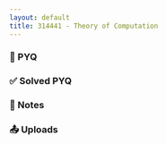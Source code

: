 ```yaml
---
layout: default
title: 314441 - Theory of Computation
---
```


<!-- ✅ External CSS -->
<head>


  <meta charset="UTF-8">
  <title>IT (TE) SPPU | NOTES, SOLVED PAPER, ETC</title>
  <meta name="description" content="Access SPPU First Year PPS notes, previous year question papers (PYQs), solved papers, and study materials in organized PDF format for Semester 1.">
  <meta name="viewport" content="width=device-width, initial-scale=1.0">
  <meta name="robots" content="index, follow">


</head>
<!-- ✅ Breadcrumb -->
<div id="breadcrumb-container">
  <nav id="breadcrumb"></nav>
</div>

<!-- ✅ Category Buttons -->
<div class="category-buttons" id="initialButtons"></div>
<div class="header-bar" id="headerBar"></div>

<!-- ✅ Content Sections -->
<div id="contentArea">
  <div id="pyq" class="content-section"><h3>📄 PYQ</h3><div class="pdf-grid" id="pyqGrid"></div></div>
  <div id="solved_pyq" class="content-section"><h3>✅ Solved PYQ</h3><div class="pdf-grid" id="solved_pyqGrid"></div></div>
  <div id="notes" class="content-section"><h3>📝 Notes</h3><div class="pdf-grid" id="notesGrid"></div></div>
  <div id="uploads" class="content-section"><h3>📤 Uploads</h3><div class="pdf-grid" id="uploadsGrid"></div></div>
</div>


